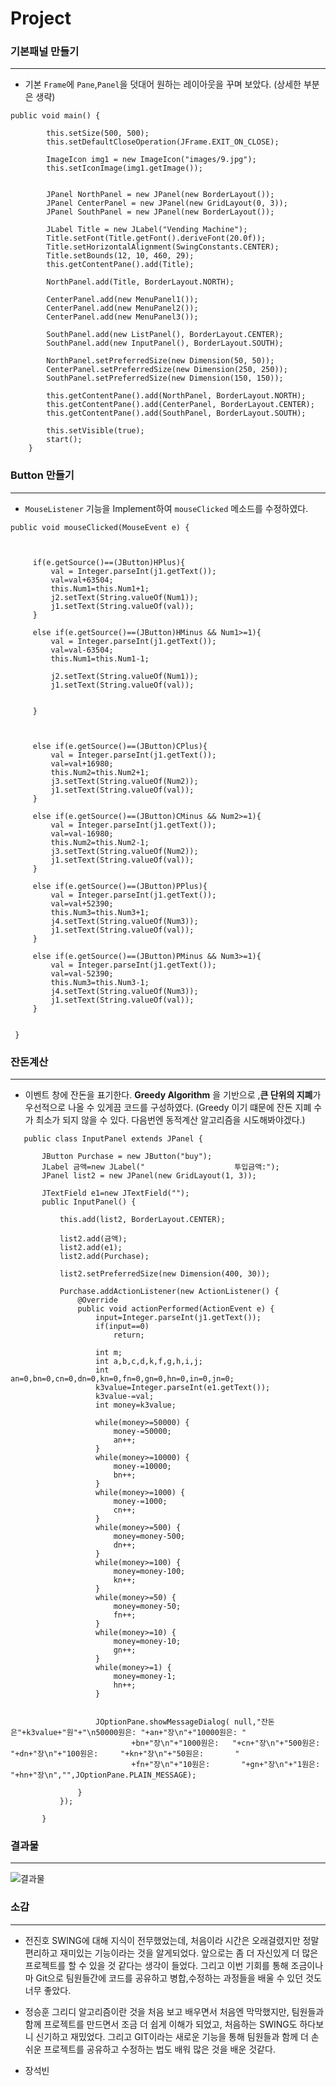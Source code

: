 # Project


### 기본패널 만들기
---
* 기본 `Frame`에 `Pane`,`Panel`을 덧대어 원하는 레이아웃을 꾸며 보았다. (상세한 부분은 생략)

```
public void main() {

        this.setSize(500, 500);
        this.setDefaultCloseOperation(JFrame.EXIT_ON_CLOSE);

        ImageIcon img1 = new ImageIcon("images/9.jpg");
        this.setIconImage(img1.getImage());


        JPanel NorthPanel = new JPanel(new BorderLayout());
        JPanel CenterPanel = new JPanel(new GridLayout(0, 3));
        JPanel SouthPanel = new JPanel(new BorderLayout());

        JLabel Title = new JLabel("Vending Machine");
        Title.setFont(Title.getFont().deriveFont(20.0f));
        Title.setHorizontalAlignment(SwingConstants.CENTER);
        Title.setBounds(12, 10, 460, 29);
        this.getContentPane().add(Title);

        NorthPanel.add(Title, BorderLayout.NORTH);

        CenterPanel.add(new MenuPanel1());
        CenterPanel.add(new MenuPanel2());
        CenterPanel.add(new MenuPanel3());

        SouthPanel.add(new ListPanel(), BorderLayout.CENTER);
        SouthPanel.add(new InputPanel(), BorderLayout.SOUTH);

        NorthPanel.setPreferredSize(new Dimension(50, 50));
        CenterPanel.setPreferredSize(new Dimension(250, 250));
        SouthPanel.setPreferredSize(new Dimension(150, 150));

        this.getContentPane().add(NorthPanel, BorderLayout.NORTH);
        this.getContentPane().add(CenterPanel, BorderLayout.CENTER);
        this.getContentPane().add(SouthPanel, BorderLayout.SOUTH);

        this.setVisible(true);
        start();
    }
   ```
   
   ### Button 만들기
   ---
   * `MouseListener` 기능을 Implement하여 `mouseClicked` 메소드를 수정하였다. 
   
   ```
   public void mouseClicked(MouseEvent e) {



        if(e.getSource()==(JButton)HPlus){
            val = Integer.parseInt(j1.getText());
            val=val+63504;
            this.Num1=this.Num1+1;
            j2.setText(String.valueOf(Num1));
            j1.setText(String.valueOf(val));
        }

        else if(e.getSource()==(JButton)HMinus && Num1>=1){
            val = Integer.parseInt(j1.getText());
            val=val-63504;
            this.Num1=this.Num1-1;

            j2.setText(String.valueOf(Num1));
            j1.setText(String.valueOf(val));


        }



        else if(e.getSource()==(JButton)CPlus){
            val = Integer.parseInt(j1.getText());
            val=val+16980;
            this.Num2=this.Num2+1;
            j3.setText(String.valueOf(Num2));
            j1.setText(String.valueOf(val));
        }

        else if(e.getSource()==(JButton)CMinus && Num2>=1){
            val = Integer.parseInt(j1.getText());
            val=val-16980;
            this.Num2=this.Num2-1;
            j3.setText(String.valueOf(Num2));
            j1.setText(String.valueOf(val));
        }

        else if(e.getSource()==(JButton)PPlus){
            val = Integer.parseInt(j1.getText());
            val=val+52390;
            this.Num3=this.Num3+1;
            j4.setText(String.valueOf(Num3));
            j1.setText(String.valueOf(val));
        }

        else if(e.getSource()==(JButton)PMinus && Num3>=1){
            val = Integer.parseInt(j1.getText());
            val=val-52390;
            this.Num3=this.Num3-1;
            j4.setText(String.valueOf(Num3));
            j1.setText(String.valueOf(val));
        }


    }
 ```
 
  ### 잔돈계산
 ---
  * 이벤트 창에 잔돈을 표기한다. **Greedy Algorithm** 을 기반으로 ,**큰 단위의 지폐**가 우선적으로 나올 수 있게끔  코드를 구성하였다. 
    (Greedy 이기 떄문에 잔돈 지폐 수가 최소가 되지 않을 수 있다.  다음번엔 동적계산 알고리즘을 시도해봐야겠다.)
    
 ```
    public class InputPanel extends JPanel {

        JButton Purchase = new JButton("buy");
        JLabel 금액=new JLabel("                    투입금액:");
        JPanel list2 = new JPanel(new GridLayout(1, 3));

        JTextField e1=new JTextField("");
        public InputPanel() {

            this.add(list2, BorderLayout.CENTER);

            list2.add(금액);
            list2.add(e1);
            list2.add(Purchase);

            list2.setPreferredSize(new Dimension(400, 30));

            Purchase.addActionListener(new ActionListener() {
                @Override
                public void actionPerformed(ActionEvent e) {
                    input=Integer.parseInt(j1.getText());
                    if(input==0)
                        return;

                    int m;
                    int a,b,c,d,k,f,g,h,i,j;
                    int an=0,bn=0,cn=0,dn=0,kn=0,fn=0,gn=0,hn=0,in=0,jn=0;
                    k3value=Integer.parseInt(e1.getText());
                    k3value-=val;
                    int money=k3value;

                    while(money>=50000) {
                        money-=50000;
                        an++;
                    }
                    while(money>=10000) {
                        money-=10000;
                        bn++;
                    }
                    while(money>=1000) {
                        money-=1000;
                        cn++;
                    }
                    while(money>=500) {
                        money=money-500;
                        dn++;
                    }
                    while(money>=100) {
                        money=money-100;
                        kn++;
                    }
                    while(money>=50) {
                        money=money-50;
                        fn++;
                    }
                    while(money>=10) {
                        money=money-10;
                        gn++;
                    }
                    while(money>=1) {
                        money=money-1;
                        hn++;
                    }


                    JOptionPane.showMessageDialog( null,"잔돈은"+k3value+"원"+"\n50000원은: "+an+"장\n"+"10000원은: "
                            +bn+"장\n"+"1000원은:   "+cn+"장\n"+"500원은:     "+dn+"장\n"+"100원은:     "+kn+"장\n"+"50원은:       "
                            +fn+"장\n"+"10원은:       "+gn+"장\n"+"1원은:         "+hn+"장\n","",JOptionPane.PLAIN_MESSAGE);

                }
            });

        }

 ```
    
    
    
### 결과물
---
    
![결과물](https://user-images.githubusercontent.com/62733838/80172629-72bca180-8628-11ea-911e-228dc731d40f.JPG)

    
    
    
    
### 소감
---  
    
* 전진호
 SWING에 대해 지식이 전무했었는데, 처음이라 시간은 오래걸렸지만 정말 편리하고 재미있는 기능이라는 것을 알게되었다.
 앞으로는 좀 더 자신있게 더 많은 프로젝트를 할 수 있을 것 같다는 생각이 들었다. 그리고 이번 기회를 통해 조금이나마
 Git으로 팀원들간에 코드를 공유하고 병합,수정하는 과정들을 배울 수 있던 것도 너무 좋았다.
    
* 정승훈
 그리디 알고리즘이란 것을 처음 보고 배우면서 처음엔 막막했지만, 팀원들과 함께 프로젝트를 만드면서 조금 더 쉽게 이해가
 되었고, 처음하는 SWING도 하다보니 신기하고 재밌었다. 그리고 GIT이라는 새로운 기능을 통해 팀원들과 함께 더 손쉬운
 프로젝트를 공유하고 수정하는 법도 배워 많은 것을 배운 것같다.
* 장석빈


 

